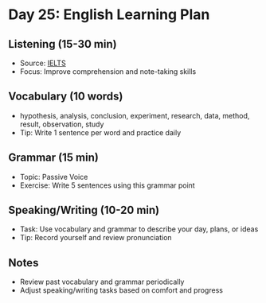 # Day 25: English Learning Plan

## Listening (15-30 min)
- Source: [IELTS](https://www.ielts.org/for-test-takers/practice-tests)
- Focus: Improve comprehension and note-taking skills

## Vocabulary (10 words)
- hypothesis, analysis, conclusion, experiment, research, data, method, result, observation, study
- Tip: Write 1 sentence per word and practice daily

## Grammar (15 min)
- Topic: Passive Voice
- Exercise: Write 5 sentences using this grammar point

## Speaking/Writing (10-20 min)
- Task: Use vocabulary and grammar to describe your day, plans, or ideas
- Tip: Record yourself and review pronunciation

## Notes
- Review past vocabulary and grammar periodically
- Adjust speaking/writing tasks based on comfort and progress

